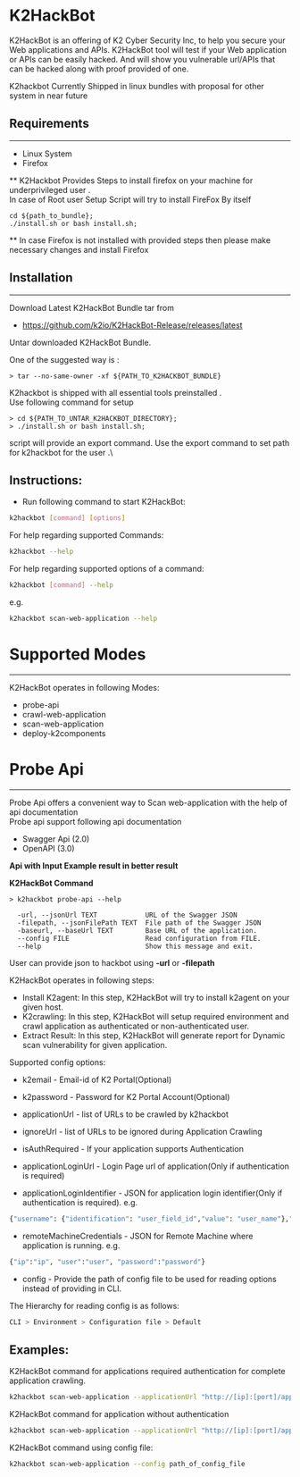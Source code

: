 # K2HackBot 


K2HackBot is an offering of K2 Cyber Security Inc, to help you secure your Web applications and APIs. K2HackBot tool will test if your Web application or APIs can be easily hacked. And will show you vulnerable url/APIs that can be hacked along with proof provided of one.

K2hackbot Currently Shipped in linux bundles with proposal for other system in near future 

Requirements
-------------
---
- Linux System
- Firefox

** K2Hackbot Provides Steps to install firefox on your machine for underprivileged user .\
In case of Root user Setup Script will try to install FireFox By itself

```shell
cd ${path_to_bundle};
./install.sh or bash install.sh;
```
** In case Firefox is not installed with provided steps then please make necessary changes and install Firefox

Installation
------------
---

Download Latest K2HackBot Bundle tar from
* https://github.com/k2io/K2HackBot-Release/releases/latest

Untar downloaded K2HackBot Bundle.

One of the suggested way is :
```shell
> tar --no-same-owner -xf ${PATH_TO_K2HACKBOT_BUNDLE}
```

K2hackbot is shipped with all essential tools preinstalled .\
Use following command for setup 

```shell
> cd ${PATH_TO_UNTAR_K2HACKBOT_DIRECTORY};
> ./install.sh or bash install.sh;
```

script will provide an export command. Use the export command to set path for k2hackbot for the user 
.\

Instructions:
------------------

- Run following command to start K2HackBot:

```sh
k2hackbot [command] [options]
```

For help regarding supported Commands:

```sh
k2hackbot --help
```

For help regarding supported options of a command:

```sh
k2hackbot [command] --help
```

e.g.

```sh
k2hackbot scan-web-application --help
```

# Supported Modes

----

K2HackBot operates in following Modes:
- probe-api
- crawl-web-application
- scan-web-application
- deploy-k2components


# Probe Api

---
Probe Api offers a convenient way to Scan  web-application with the help of api 
documentation\
Probe api  support  following api documentation
- Swagger Api (2.0)
- OpenAPI (3.0)

**Api with Input Example result in better result** 



**K2HackBot Command**

```shell
> k2hackbot probe-api --help

  -url, --jsonUrl TEXT            URL of the Swagger JSON
  -filepath, --jsonFilePath TEXT  File path of the Swagger JSON
  -baseurl, --baseUrl TEXT        Base URL of the application.
  --config FILE                   Read configuration from FILE.
  --help                          Show this message and exit.
```
User can provide json to hackbot using **-url** or **-filepath**

K2HackBot operates in following steps:

- Install K2agent: In this step, K2HackBot will try to install k2agent on your given host.
- K2crawling: In this step, K2HackBot will setup required environment and crawl application as authenticated or non-authenticated user.
- Extract Result: In this step, K2HackBot will generate report for Dynamic scan vulnerability for given application.

Supported config options:

- k2email - Email-id of K2 Portal(Optional)
- k2password - Password for K2 Portal Account(Optional)
- applicationUrl - list of URLs to be crawled by k2hackbot
- ignoreUrl - list of URLs to be ignored during Application Crawling

- isAuthRequired - If your application supports Authentication
- applicationLoginUrl - Login Page url of application(Only if authentication is required)
- applicationLoginIdentifier - JSON for application login identifier(Only if authentication is required). e.g.

```sh
{"username": {"identification": "user_field_id","value": "user_name"},"password": {"identification": "password_field_id","value": "password"},"submit": {"identification": "submit_button_id","value": "Nothing"}}
```

- remoteMachineCredentials - JSON for Remote Machine where application is running. e.g.

```sh
{"ip":"ip", "user":"user", "password":"password"}
```

- config - Provide the path of config file to be used for reading options instead of providing in CLI.

The Hierarchy for reading config is as follows:

```sh
CLI > Environment > Configuration file > Default
```

Examples:
-------------

K2HackBot command for applications required authentication for complete application crawling.

```sh
k2hackbot scan-web-application --applicationUrl "http://[ip]:[port]/app/login" -isauthreq true --applicationIdentifier "{\"containerid\":\"application_container_id\",\"pid\":application_pid}" --applicationLoginIdentifier "{\"username\": {\"identification\": \"type=\\\"text\\\"\", \"value\": \"john@acme.inc\"}, \"password\": {\"identification\": \"type=\\\"password\\\"\", \"value\": \"123456\"}, \"submit\": {\"identification\": \"type=\\\"submit\\\"\", \"value\": \"Login\"}}"
```



K2HackBot command for application without authentication

```sh
k2hackbot scan-web-application --applicationUrl "http://[ip]:[port]/app/login" -isauthreq false --applicationIdentifier "docker_container_id_or_application_pid"
```

K2HackBot command using config file:

```sh
k2hackbot scan-web-application --config path_of_config_file
```


